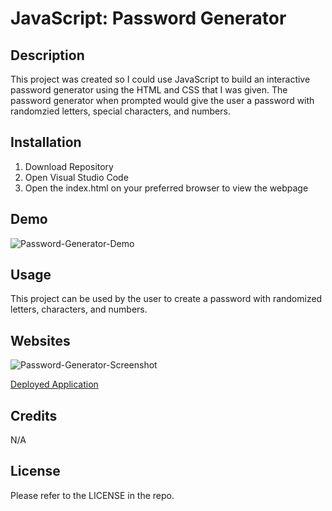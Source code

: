 # JavaScript: Password Generator 

## Description 

This project was created so I could use JavaScript to build an interactive password generator using the HTML and CSS that I was given. The password generator when prompted would give the user a password with randomzied letters, special characters, and numbers. 


## Installation 

1. Download Repository
2. Open Visual Studio Code 
3. Open the index.html on your preferred browser to view the webpage

## Demo 


![Password-Generator-Demo](https://github.com/kimberlie901/Protect-the-Password/blob/main/assets/03-javascript-homework-demo.png?raw=true) 

## Usage 

This project can be used by the user to create a password with 
randomized letters, characters, and numbers.   

## Websites 

![Password-Generator-Screenshot](https://github.com/kimberlie901/Protect-the-Password/blob/main/assets/Screenshot%202023-03-17%20at%2010.07.08%20PM.png)

[Deployed Application](https://kimberlie901.github.io/Protect-the-Password/) 

## Credits 

N/A

## License

Please refer to the LICENSE in the repo.  
